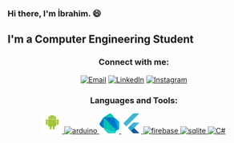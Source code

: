 




### Hi there, I'm İbrahim. :smile:

## I'm a Computer Engineering Student 

<h3 align="center">Connect with me:</h3>
<p align="center">
<a href="https://mail.google.com/mail/u/0/#inbox"><img alt="Email" src="https://img.shields.io/badge/Email-İbrahimyasar2701@gmail.com-blue?style=flat&logo=gmail"></a>
<a href="https://www.linkedin.com/in/ibrahim-yasar-7b985b259/" target="_blank"><img alt="LinkedIn" src="https://img.shields.io/badge/LinkedIn-@İbrahimYasar-blue?style=flat&logo=linkedin"></a>
<a href="https://www.instagram.com/ibrahimysr.00/"><img alt="Instagram" src="https://img.shields.io/badge/Instagram-İbrahimysr.00-blue?style=flat-square&logo=instagram"></a>
</p>

<h3 align="center">Languages and Tools:</h3>

<p align="center"> <a href="https://developer.android.com" target="_blank"> <img src="https://raw.githubusercontent.com/devicons/devicon/master/icons/android/android-original-wordmark.svg" alt="android" width="40" height="40"/> </a><a href="https://www.arduino.cc/" target="_blank"> <img src="https://cdn.worldvectorlogo.com/logos/arduino-1.svg" alt="arduino" width="40" height="40"/> </a>
<a href="https://dart.dev/" target="_blank"> <img src="https://raw.githubusercontent.com/devicons/devicon/1119b9f84c0290e0f0b38982099a2bd027a48bf1/icons/dart/dart-original.svg" alt="arduino" width="40" height="40"/> </a>
<a href="https://flutter.dev/" target="_blank"> <img src="https://raw.githubusercontent.com/devicons/devicon/1119b9f84c0290e0f0b38982099a2bd027a48bf1/icons/flutter/flutter-original.svg" alt="arduino" width="40" height="40"/> </a>
<a href="https://firebase.google.com/" target="_blank"> <img src="https://www.vectorlogo.zone/logos/firebase/firebase-icon.svg" alt="firebase" width="40" height="40"/> </a>
<a href="https://www.sqlite.org/" target="_blank"> <img src="https://www.vectorlogo.zone/logos/sqlite/sqlite-icon.svg" alt="sqlite" width="40" height="40"/> </a>
<a href="https://cplusplus.com/" target="_blank"> <img src="https://upload.wikimedia.org/wikipedia/commons/thumb/d/d2/C_Sharp_Logo_2023.svg/640pxC_Sharp_Logo_2023.svg.png" alt="C#" width="40" height="40"/> </a>



